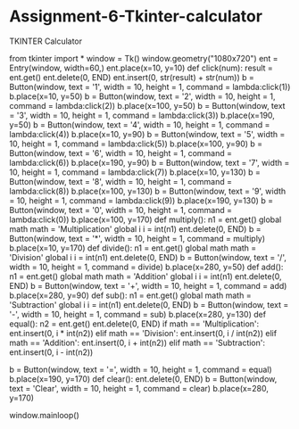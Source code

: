 # Assignment-6-Tkinter-calculator
TKINTER Calculator

from tkinter import *
window = Tk()
window.geometry("1080x720")
ent = Entry(window, width=60,)
ent.place(x=10, y=10)
def click(num):
    result = ent.get()
    ent.delete(0, END)
    ent.insert(0, str(result) + str(num))
b = Button(window, text = '1', width = 10, height = 1, command = lambda:click(1))
b.place(x=10, y=50)
b = Button(window, text = '2', width = 10, height = 1, command = lambda:click(2))
b.place(x=100, y=50)
b = Button(window, text = '3', width = 10, height = 1, command = lambda:click(3))
b.place(x=190, y=50)
b = Button(window, text = '4', width = 10, height = 1, command = lambda:click(4))
b.place(x=10, y=90)
b = Button(window, text = '5', width = 10, height = 1, command = lambda:click(5))
b.place(x=100, y=90)
b = Button(window, text = '6', width = 10, height = 1, command = lambda:click(6))
b.place(x=190, y=90)
b = Button(window, text = '7', width = 10, height = 1, command = lambda:click(7))
b.place(x=10, y=130)
b = Button(window, text = '8', width = 10, height = 1, command = lambda:click(8))
b.place(x=100, y=130)
b = Button(window, text = '9', width = 10, height = 1, command = lambda:click(9))
b.place(x=190, y=130)
b = Button(window, text = '0', width = 10, height = 1, command = lambda:click(0))
b.place(x=100, y=170)
def multiply():
    n1 = ent.get()
    global math
    math = 'Multiplication'
    global i
    i = int(n1)
    ent.delete(0, END)
b = Button(window, text = '*', width = 10, height = 1, command = multiply)
b.place(x=10, y=170)
def divide():
    n1 = ent.get()
    global math
    math = 'Division'
    global i
    i = int(n1)
    ent.delete(0, END)
b = Button(window, text = '/', width = 10, height = 1, command = divide)
b.place(x=280, y=50)
def add():
    n1 = ent.get()
    global math
    math = 'Addition'
    global i
    i = int(n1)
    ent.delete(0, END)
b = Button(window, text = '+', width = 10, height = 1, command = add)
b.place(x=280, y=90)
def sub():
    n1 = ent.get()
    global math
    math = 'Subtraction'
    global i
    i = int(n1)
    ent.delete(0, END)
b = Button(window, text = '-', width = 10, height = 1, command = sub)
b.place(x=280, y=130)
def equal():
    n2 = ent.get()
    ent.delete(0, END)
    if math == 'Multiplication':
        ent.insert(0, i * int(n2))
    elif math == 'Division':
        ent.insert(0, i / int(n2))
    elif math == 'Addition':
        ent.insert(0, i + int(n2))
    elif math == 'Subtraction':
        ent.insert(0, i - int(n2))

b = Button(window, text = '=', width = 10, height = 1, command = equal)
b.place(x=190, y=170)
def clear():
    ent.delete(0, END)
b = Button(window, text = 'Clear', width = 10, height = 1, command = clear)
b.place(x=280, y=170)

window.mainloop()
